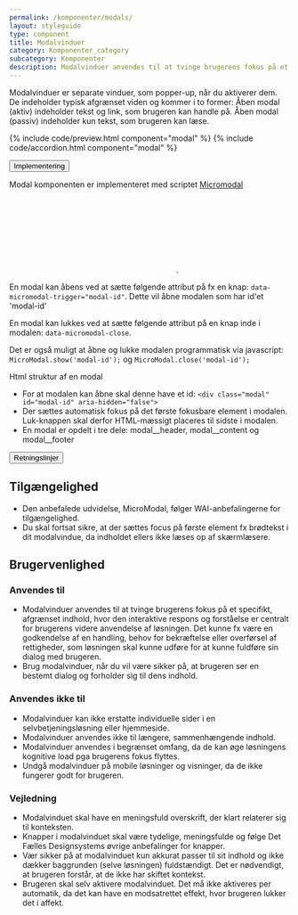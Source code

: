 ```yaml
---
permalink: /komponenter/modals/
layout: styleguide
type: component
title: Modalvinduer
category: Komponenter_category
subcategory: Komponenter
description: Modalvinduer anvendes til at tvinge brugerens fokus på et specifikt, afgrænset indhold, hvor den interaktive respons og forståelse er centralt for brugerens videre anvendelse af løsningen.
---
```


<p>Modalvinduer er separate vinduer, som popper-up, når du aktiverer dem. De indeholder typisk afgrænset viden og kommer i to former: Åben modal (aktiv) indeholder tekst og link, som brugeren kan handle på. Åben modal (passiv) indeholder kun tekst, som brugeren kan læse.</p>

{% include code/preview.html component="modal" %}
{% include code/accordion.html component="modal" %}
<div class="accordion accordion-bordered">
  <button class="button-unstyled accordion-button"
      aria-expanded="false" aria-controls="modal-tech-docs">
    Implementering
  </button>
  <div id="modal-tech-docs" aria-hidden="true" class="accordion-content">
    <section>
        <p>Modal komponenten er implementeret med scriptet <a href="https://micromodal.now.sh" class="icon-link">Micromodal<svg class="icon-svg"><use xlink:href="#open-in-new"></use></svg></a>.</p>
        <p>En modal kan åbens ved at sætte følgende attribut på fx en knap: <code>data-micromodal-trigger="modal-id"</code>. Dette vil åbne modalen som har id'et 'modal-id'</p>
        <p>En modal kan lukkes ved at sætte følgende attribut på en knap inde i modalen: <code>data-micromodal-close</code>.</p>
        <p>Det er også muligt at åbne og lukke modalen programmatisk via javascript: <code>MicroModal.show('modal-id');</code> og <code>MicroModal.close('modal-id');</code></p>
        <p class="h5">Html struktur af en modal</p>
        <ul>
          <li>For at modalen kan åbne skal denne have et id: <code>&lt;div class="modal" id="modal-id" aria-hidden="false"&gt;</code></li>
          <li>Der sættes automatisk fokus på det første fokusbare element i modalen. Luk-knappen skal derfor HTML-mæssigt placeres til sidste i modalen.</li>
          <li>En modal er opdelt i tre dele: modal__header, modal__content og modal__footer</li>
        </ul>
    </section>
  </div>
</div>

<div class="accordion accordion-bordered accordion-docs">
  <button class="button-unstyled accordion-button"
      aria-expanded="true" aria-controls="modal-docs">
    Retningslinjer
  </button>
  <div id="modal-docs" class="accordion-content">
    <article>
      <section>
          <h2 class="h4">Tilgængelighed</h2>
          <ul>
              <li>Den anbefalede udvidelse, MicroModal, følger WAI-anbefalingerne for tilgængelighed.</li>
              <li>Du skal fortsat sikre, at der sættes focus på første element fx brødtekst i dit modalvindue, da indholdet ellers ikke læses op af skærmlæsere.</li>
          </ul>
      </section>
      <section>
        <h2 class="h4">Brugervenlighed</h2>
        <h3 class="h5">Anvendes til</h3>
        <ul>
            <li>Modalvinduer anvendes til at tvinge brugerens fokus på et specifikt, afgrænset indhold, hvor den interaktive respons og forståelse er centralt for brugerens videre anvendelse af løsningen. Det kunne fx være en godkendelse af en handling, behov for bekræftelse eller overførsel af rettigheder, som løsningen skal kunne udføre for at kunne fuldføre sin dialog med brugeren.</li>
            <li>Brug modalvinduer, når du vil være sikker på, at brugeren ser en bestemt dialog og forholder sig til dens indhold.</li>
        </ul>
        <h3 class="h5">Anvendes ikke til</h3>
        <ul>
            <li>Modalvinduer kan ikke erstatte individuelle sider i en selvbetjeningsløsning eller hjemmeside.</li>
            <li>Modalvinduer anvendes ikke til længere, sammenhængende indhold.</li>
            <li>Modalvinduer anvendes i begrænset omfang, da de kan øge løsningens kognitive load pga brugerens fokus flyttes.</li>
            <li>Undgå modalvinduer på mobile løsninger og visninger, da de ikke fungerer godt for brugeren.</li>
        </ul>
        <h3 class="h5">Vejledning</h3>                
        <ul>
            <li>Modalvinduet skal have en meningsfuld overskrift, der klart relaterer sig til konteksten.</li>
            <li>Knapper i modalvinduet skal være tydelige, meningsfulde og følge Det Fælles Designsystems øvrige anbefalinger for knapper.</li>
            <li>Vær sikker på at modalvinduet kun akkurat passer til sit indhold og ikke dækker baggrunden (selve løsningen) fuldstændigt. Det er nødvendigt, at brugeren forstår, at de ikke har skiftet kontekst.</li>
            <li>Brugeren skal selv aktivere modalvinduet. Det må ikke aktiveres per automatik, da det kan have en modsatrettet effekt, hvor brugeren lukker det i affekt.</li>
        </ul>
      </section>
    </article>
  </div>
</div>

